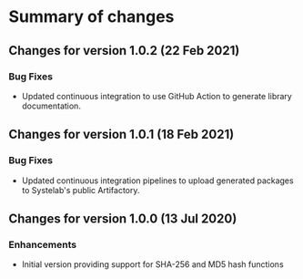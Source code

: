 # Summary of changes

## Changes for version 1.0.2 (22 Feb 2021)

### Bug Fixes

- Updated continuous integration to use GitHub Action to generate library documentation.


## Changes for version 1.0.1 (18 Feb 2021)

### Bug Fixes

- Updated continuous integration pipelines to upload generated packages to Systelab's public Artifactory.


## Changes for version 1.0.0 (13 Jul 2020)

### Enhancements

- Initial version providing support for SHA-256 and MD5 hash functions


